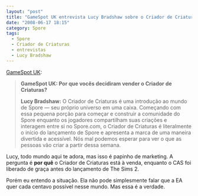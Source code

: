 ```yaml
---
layout: "post"
title: "GameSpot UK entrevista Lucy Bradshaw sobre o Criador de Criaturas"
date: "2008-06-17 18:15"
category: Spore
tags:
  - Spore
  - Criador de Criaturas
  - entrevistas
  - Lucy Bradshaw
---
```


[GameSpot UK](http://www.gamespot.com/news/6192630.html):

> **GameSpot UK: Por que vocês decidiram vender o Criador de Criaturas?**
>
> **Lucy Bradshaw:** O Criador de Criaturas é uma introdução ao mundo de Spore — seu próprio universo em uma caixa. Começando com essa pequena porção para começar e construir a comunidade do Spore enquanto os jogadores compartilham suas criações e interagem entre si no Spore.com, o Criador de Criaturas é literalmente o início do lançamento de Spore e apresenta a marca de uma maneira divertida e acessível. Nós mal podemos esperar para ver o que as pessoas vão criar a partir dessa semana.

Lucy, todo mundo aqui te adora, mas isso é papinho de marketing. A pergunta é **por quê** o Criador de Criaturas está à venda, enquanto o CAS foi liberado de graça antes do lançamento de The Sims 2.

Porém eu entendo a situação. Ela não pode simplesmente falar que a EA quer cada centavo possível nesse mundo. Mas essa é a verdade.
